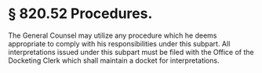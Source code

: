 # § 820.52   Procedures.

The General Counsel may utilize any procedure which he deems appropriate to comply with his responsibilities under this subpart. All interpretations issued under this subpart must be filed with the Office of the Docketing Clerk which shall maintain a docket for interpretations. 




